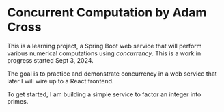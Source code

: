 # Concurrent Computation by Adam Cross

This is a learning project, a Spring Boot web
service that will perform various numerical 
computations using *concurrency*. This is a work
in progress started Sept 3, 2024.

The goal is to practice and demonstrate concurrency
in a web service that later I will wire up to
a React frontend.

To get started, I am building a simple service
to factor an integer into primes.